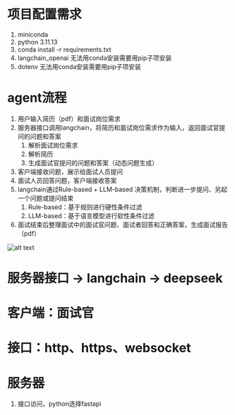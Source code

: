 # 项目配置需求
1. miniconda
2. python 3.11.13
3. conda install -r requirements.txt
4. langchain_openai 无法用conda安装需要用pip子项安装
5. dotenv 无法用conda安装需要用pip子项安装

# agent流程
1. 用户输入简历（pdf）和面试岗位需求
2. 服务器接口调用langchain，将简历和面试岗位需求作为输入，返回面试官提问的问题和答案
    1. 解析面试岗位需求
    2. 解析简历
    3. 生成面试官提问的问题和答案（动态问题生成）
3. 客户端接收问题，展示给面试人员提问
4. 面试人员回答问题，客户端接收答案
5. langchain通过Rule-based + LLM-based 决策机制，判断进一步提问、另起一个问题或提问结束
    1. Rule-based：基于规则进行硬性条件过滤
    2. LLM-based：基于语言模型进行软性条件过滤
6. 面试结束后整理面试中的面试官问题、面试者回答和正确答案，生成面试报告（pdf）

![alt text](deepseek_mermaid_20250818_97c866.png)


# 服务器接口 -> langchain -> deepseek
# 客户端：面试官
# 接口：http、https、websocket

# 服务器
1. 接口访问，python选择fastapi